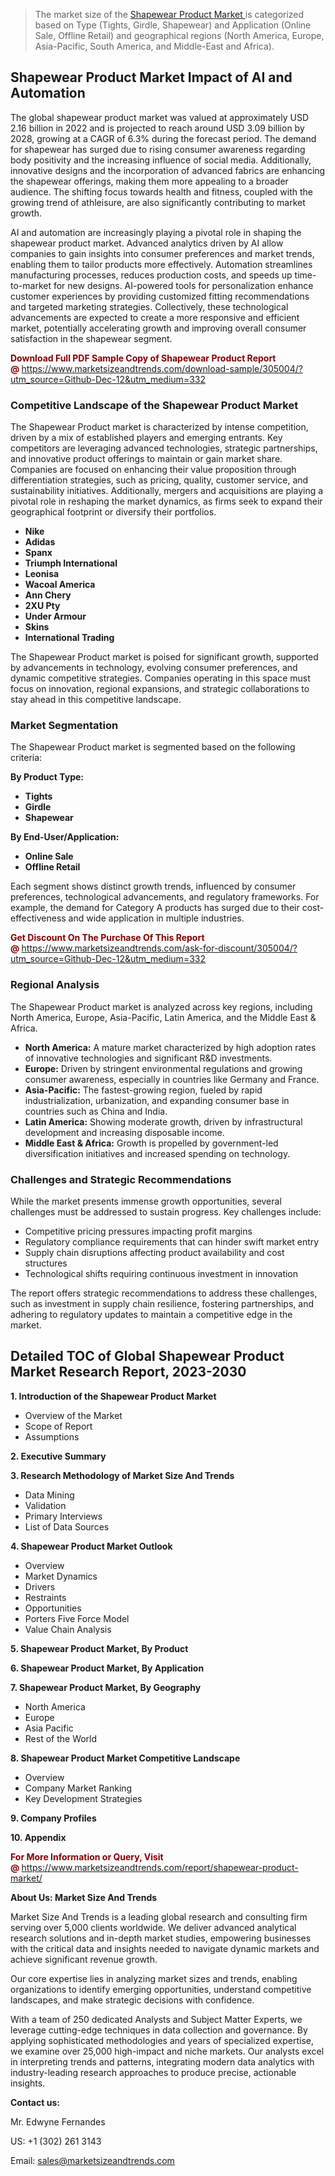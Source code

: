<blockquote><p>The market size of the <a href="https://www.marketsizeandtrends.com/download-sample/305004/?utm_source=Github-Dec-12&amp;utm_medium=332" target="_blank">Shapewear Product Market </a>is categorized based on Type (Tights, Girdle, Shapewear) and Application (Online Sale, Offline Retail) and geographical regions (North America, Europe, Asia-Pacific, South America, and Middle-East and Africa).</p></blockquote><p><h2>Shapewear Product Market Impact of AI and Automation</h2><p>The global shapewear product market was valued at approximately USD 2.16 billion in 2022 and is projected to reach around USD 3.09 billion by 2028, growing at a CAGR of 6.3% during the forecast period. The demand for shapewear has surged due to rising consumer awareness regarding body positivity and the increasing influence of social media. Additionally, innovative designs and the incorporation of advanced fabrics are enhancing the shapewear offerings, making them more appealing to a broader audience. The shifting focus towards health and fitness, coupled with the growing trend of athleisure, are also significantly contributing to market growth.</p><p>AI and automation are increasingly playing a pivotal role in shaping the shapewear product market. Advanced analytics driven by AI allow companies to gain insights into consumer preferences and market trends, enabling them to tailor products more effectively. Automation streamlines manufacturing processes, reduces production costs, and speeds up time-to-market for new designs. AI-powered tools for personalization enhance customer experiences by providing customized fitting recommendations and targeted marketing strategies. Collectively, these technological advancements are expected to create a more responsive and efficient market, potentially accelerating growth and improving overall consumer satisfaction in the shapewear segment.</p></p><p><strong><span style="color: #800000;">Download Full PDF Sample Copy of Shapewear Product Report @</span>&nbsp;</strong><a href="https://www.marketsizeandtrends.com/download-sample/305004/?utm_source=Github-Dec-12&amp;utm_medium=332">https://www.marketsizeandtrends.com/download-sample/305004/?utm_source=Github-Dec-12&amp;utm_medium=332</a></p><h3>Competitive Landscape of the Shapewear Product Market</h3><p>The Shapewear Product market is characterized by intense competition, driven by a mix of established players and emerging entrants. Key competitors are leveraging advanced technologies, strategic partnerships, and innovative product offerings to maintain or gain market share. Companies are focused on enhancing their value proposition through differentiation strategies, such as pricing, quality, customer service, and sustainability initiatives. Additionally, mergers and acquisitions are playing a pivotal role in reshaping the market dynamics, as firms seek to expand their geographical footprint or diversify their portfolios.</p><p><strong><p><ul><li>Nike </li><li> Adidas </li><li> Spanx </li><li> Triumph International </li><li> Leonisa </li><li> Wacoal America </li><li> Ann Chery </li><li> 2XU Pty </li><li> Under Armour </li><li> Skins </li><li> International Trading</p></li></ul></p></strong></p><p>The Shapewear Product market is poised for significant growth, supported by advancements in technology, evolving consumer preferences, and dynamic competitive strategies. Companies operating in this space must focus on innovation, regional expansions, and strategic collaborations to stay ahead in this competitive landscape.</p><h3>Market Segmentation</h3><p>The Shapewear Product market is segmented based on the following criteria:</p><p><strong>By Product Type:</strong></p><p><strong><p><ul><li>Tights </li><li> Girdle </li><li> Shapewear</p></li></ul></p></strong></p><p><strong>By End-User/Application:</strong></p><p><strong><p><ul><li>Online Sale </li><li> Offline Retail</p></li></ul></p></strong></p><p>Each segment shows distinct growth trends, influenced by consumer preferences, technological advancements, and regulatory frameworks. For example, the demand for Category A products has surged due to their cost-effectiveness and wide application in multiple industries.</p><p><strong><span style="color: #800000;">Get Discount On The Purchase Of This Report @&nbsp;</span></strong><a href="https://www.marketsizeandtrends.com/ask-for-discount/305004/?utm_source=Github-Dec-12&amp;utm_medium=332">https://www.marketsizeandtrends.com/ask-for-discount/305004/?utm_source=Github-Dec-12&amp;utm_medium=332</a></p><h3>Regional Analysis</h3><p>The Shapewear Product market is analyzed across key regions, including North America, Europe, Asia-Pacific, Latin America, and the Middle East &amp; Africa.</p><ul><li><strong>North America:</strong> A mature market characterized by high adoption rates of innovative technologies and significant R&amp;D investments.</li><li><strong>Europe:</strong> Driven by stringent environmental regulations and growing consumer awareness, especially in countries like Germany and France.</li><li><strong>Asia-Pacific:</strong> The fastest-growing region, fueled by rapid industrialization, urbanization, and expanding consumer base in countries such as China and India.</li><li><strong>Latin America:</strong> Showing moderate growth, driven by infrastructural development and increasing disposable income.</li><li><strong>Middle East &amp; Africa:</strong> Growth is propelled by government-led diversification initiatives and increased spending on technology.</li></ul><h3>Challenges and Strategic Recommendations</h3><p>While the market presents immense growth opportunities, several challenges must be addressed to sustain progress. Key challenges include:</p><ul><li>Competitive pricing pressures impacting profit margins</li><li>Regulatory compliance requirements that can hinder swift market entry</li><li>Supply chain disruptions affecting product availability and cost structures</li><li>Technological shifts requiring continuous investment in innovation</li></ul><p>The report offers strategic recommendations to address these challenges, such as investment in supply chain resilience, fostering partnerships, and adhering to regulatory updates to maintain a competitive edge in the market.</p><h2>Detailed TOC of Global Shapewear Product Market Research Report, 2023-2030</h2><p><strong>1. Introduction of the Shapewear Product Market</strong></p><ul><li>Overview of the Market</li><li>Scope of Report</li><li>Assumptions&nbsp;</li></ul><p><strong>2. Executive Summary</strong></p><p><strong>3. Research Methodology of <strong>Market Size And Trends</strong></strong></p><ul><li>Data Mining</li><li>Validation</li><li>Primary Interviews</li><li>List of Data Sources&nbsp;</li></ul><p><strong>4. Shapewear Product Market Outlook</strong></p><ul><li>Overview</li><li>Market Dynamics</li><li>Drivers</li><li>Restraints</li><li>Opportunities</li><li>Porters Five Force Model</li><li>Value Chain Analysis&nbsp;</li></ul><p><strong>5. Shapewear Product Market, By Product</strong></p><p><strong>6. Shapewear Product Market, By Application</strong></p><p><strong>7. Shapewear Product Market, By Geography</strong></p><ul><li>North America</li><li>Europe</li><li>Asia Pacific</li><li>Rest of the World&nbsp;</li></ul><p><strong>8. Shapewear Product Market Competitive Landscape</strong></p><ul><li>Overview</li><li>Company Market Ranking</li><li>Key Development Strategies&nbsp;</li></ul><p><strong>9. Company Profiles</strong></p><p><strong>10. Appendix</strong></p><p><strong><span style="color: #800000;">For More Information or Query, Visit @&nbsp;</span></strong><a href="https://www.marketsizeandtrends.com/report/shapewear-product-market/">https://www.marketsizeandtrends.com/report/shapewear-product-market/</a></p><p></p><p><strong>About Us:&nbsp;Market Size And Trends</strong></p><p>Market Size And Trends&nbsp;is a leading global research and consulting firm serving over 5,000 clients worldwide. We deliver advanced analytical research solutions and in-depth market studies, empowering businesses with the critical data and insights needed to navigate dynamic markets and achieve significant revenue growth.</p><p>Our core expertise lies in analyzing market sizes and trends, enabling organizations to identify emerging opportunities, understand competitive landscapes, and make strategic decisions with confidence.</p><p>With a team of 250 dedicated Analysts and Subject Matter Experts, we leverage cutting-edge techniques in data collection and governance. By applying sophisticated methodologies and years of specialized expertise, we examine over 25,000 high-impact and niche markets. Our analysts excel in interpreting trends and patterns, integrating modern data analytics with industry-leading research approaches to produce precise, actionable insights.</p><p><strong>Contact us:</strong></p><p>Mr. Edwyne Fernandes</p><p>US: +1 (302) 261 3143</p><p>Email: <a href="mailto:sales@marketsizeandtrends.com">sales@marketsizeandtrends.com</a>&nbsp;</p>
